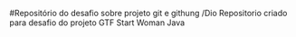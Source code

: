 #Repositório do desafio sobre projeto git e githung /Dio
Repositorio criado para desafio do projeto GTF Start Woman Java 
